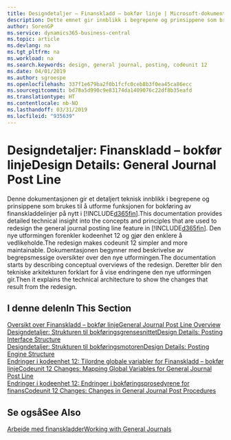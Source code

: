 ```yaml
---
title: Designdetaljer – Finanskladd – bokfør linje | Microsoft-dokumentasjon
description: Dette emnet gir innblikk i begrepene og prinsippene som brukes til å utforme funksjonen for bokføring av finanskladdelinjer på nytt i Business Central.
author: SorenGP
ms.service: dynamics365-business-central
ms.topic: article
ms.devlang: na
ms.tgt_pltfrm: na
ms.workload: na
ms.search.keywords: design, general journal, posting, codeunit 12
ms.date: 04/01/2019
ms.author: sgroespe
ms.openlocfilehash: 337f1e679ba2f0b1fcfc0ceb8b3f0ea45ca86ecc
ms.sourcegitcommit: bd78a5d990c9e83174da1409076c22df8b35eafd
ms.translationtype: HT
ms.contentlocale: nb-NO
ms.lasthandoff: 03/31/2019
ms.locfileid: "935639"
---
```

# <a name="design-details-general-journal-post-line"></a><span data-ttu-id="46a73-103">Designdetaljer: Finanskladd – bokfør linje</span><span class="sxs-lookup"><span data-stu-id="46a73-103">Design Details: General Journal Post Line</span></span>
<span data-ttu-id="46a73-104">Denne dokumentasjonen gir et detaljert teknisk innblikk i begrepene og prinsippene som brukes til å utforme funksjonen for bokføring av finanskladdelinjer på nytt i [!INCLUDE[d365fin](includes/d365fin_md.md)].</span><span class="sxs-lookup"><span data-stu-id="46a73-104">This documentation provides detailed technical insight into the concepts and principles that are used to redesign the general journal posting line feature in [!INCLUDE[d365fin](includes/d365fin_md.md)].</span></span> <span data-ttu-id="46a73-105">Den nye utformingen forenkler kodeenhet 12 og gjør den enklere å vedlikeholde.</span><span class="sxs-lookup"><span data-stu-id="46a73-105">The redesign makes codeunit 12 simpler and more maintainable.</span></span> <span data-ttu-id="46a73-106">Dokumentasjonen begynner med beskrivelse av begrepsmessige oversikter over den nye utformingen.</span><span class="sxs-lookup"><span data-stu-id="46a73-106">The documentation starts by describing conceptual overviews of the redesign.</span></span> <span data-ttu-id="46a73-107">Deretter blir den tekniske arkitekturen forklart for å vise endringene den nye utformingen gir.</span><span class="sxs-lookup"><span data-stu-id="46a73-107">Then it explains the technical architecture to show the changes that result from the redesign.</span></span>  

## <a name="in-this-section"></a><span data-ttu-id="46a73-108">I denne delen</span><span class="sxs-lookup"><span data-stu-id="46a73-108">In This Section</span></span>  
[<span data-ttu-id="46a73-109">Oversikt over Finanskladd – bokfør linje</span><span class="sxs-lookup"><span data-stu-id="46a73-109">General Journal Post Line Overview</span></span>](design-details-general-journal-post-line-overview.md)  
[<span data-ttu-id="46a73-110">Designdetaljer: Strukturen til bokføringsgrensesnittet</span><span class="sxs-lookup"><span data-stu-id="46a73-110">Design Details: Posting Interface Structure</span></span>](design-details-posting-interface-structure.md)  
[<span data-ttu-id="46a73-111">Designdetaljer: Strukturen til bokføringsmotoren</span><span class="sxs-lookup"><span data-stu-id="46a73-111">Design Details: Posting Engine Structure</span></span>](design-details-posting-engine-structure.md)  
[<span data-ttu-id="46a73-112">Endringer i kodeenhet 12: Tilordne globale variabler for Finanskladd – bokfør linje</span><span class="sxs-lookup"><span data-stu-id="46a73-112">Codeunit 12 Changes: Mapping Global Variables for General Journal Post Line</span></span>](design-details-codeunit-12-changes-mapping-global-variables-for-general-journal-post-line.md)  
[<span data-ttu-id="46a73-113">Endringer i kodeenhet 12: Endringer i bokføringsprosedyrene for finans</span><span class="sxs-lookup"><span data-stu-id="46a73-113">Codeunit 12 Changes: Changes in General Journal Post Procedures</span></span>](design-details-codeunit-12-changes-changes-in-general-journal-post-procedures.md)  

## <a name="see-also"></a><span data-ttu-id="46a73-114">Se også</span><span class="sxs-lookup"><span data-stu-id="46a73-114">See Also</span></span>  
[<span data-ttu-id="46a73-115">Arbeide med finanskladder</span><span class="sxs-lookup"><span data-stu-id="46a73-115">Working with General Journals</span></span>](ui-work-general-journals.md)
